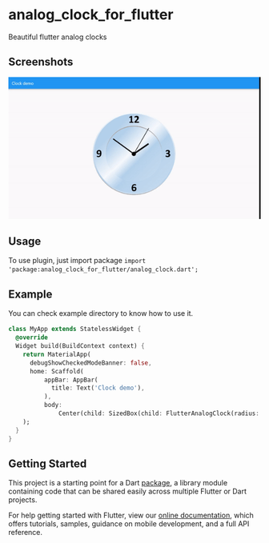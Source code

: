 # analog_clock_for_flutter

Beautiful flutter analog clocks

## Screenshots
![clocks.gif](clocks.gif)
## Usage
To use plugin, just import package `import 'package:analog_clock_for_flutter/analog_clock.dart';`

## Example
You can check example directory to know how to use it.
```dart
class MyApp extends StatelessWidget {
  @override
  Widget build(BuildContext context) {
    return MaterialApp(
      debugShowCheckedModeBanner: false,
      home: Scaffold(
          appBar: AppBar(
            title: Text('Clock demo'),
          ),
          body:
              Center(child: SizedBox(child: FlutterAnalogClock(radius: 400)))),
    );
  }
}
```
## Getting Started

This project is a starting point for a Dart
[package](https://flutter.dev/developing-packages/),
a library module containing code that can be shared easily across
multiple Flutter or Dart projects.

For help getting started with Flutter, view our 
[online documentation](https://flutter.dev/docs), which offers tutorials, 
samples, guidance on mobile development, and a full API reference.
